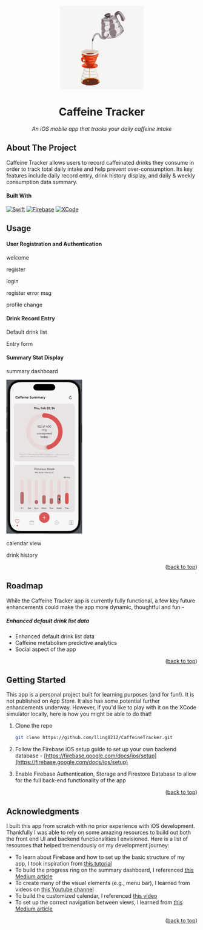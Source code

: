 <a name="readme-top"></a>

<!-- PROJECT LOGO -->
<br />
<div align="center">

  <a>
    <img src="CaffeineTracker/Others/icon.jpg" alt="Logo" width="220" height="220">
  </a>

<h1 align="center">Caffeine Tracker</h1>

  <p align="center" style="font-style: italic;">
    An iOS mobile app that tracks your daily caffeine intake
  </p>
  
</div>


<!-- ABOUT THE PROJECT -->
## About The Project

Caffeine Tracker allows users to record caffeinated drinks they consume in order to track total daily intake and help prevent over-consumption. Its key features include daily record entry, drink history display, and daily & weekly consumption data summary.




#### Built With

[![Swift][Swift]][Swift-url] [![Firebase][Firebase]][Firebase-url] [![XCode][XCode]][XCode-url] 




## Usage



#### User Registration and Authentication

welcome

register

login

register error msg

profile change


#### Drink Record Entry

Default drink list


Entry form



#### Summary Stat Display

summary dashboard

<img src="CaffeineTracker/Others/Dashboard.gif" alt="Dashboard" width="200">

calendar view

drink history


<p align="right">(<a href="#readme-top">back to top</a>)</p>



<!-- ROADMAP -->
## Roadmap

While the Caffeine Tracker app is currently fully functional, a few key future enhancements could make the app more dynamic, thoughtful and fun - 

##### Enhanced default drink list data
* Enhanced default drink list data
* Caffeine metabolism predictive analytics
* Social aspect of the app

<p align="right">(<a href="#readme-top">back to top</a>)</p>



<!-- GETTING STARTED -->
## Getting Started

This app is a personal project built for learning purposes (and for fun!). It is not published on App Store. It also has some potential further enhancements underway. However, if you'd like to play with it on the XCode simulator locally, here is how you might be able to do that!


1. Clone the repo
   ```sh
   git clone https://github.com/lling0212/CaffeineTracker.git
   ```

2. Follow the Firebase iOS setup guide to set up your own backend database - [https://firebase.google.com/docs/ios/setup](https://firebase.google.com/docs/ios/setup)

3. Enable Firebase Authentication, Storage and Firestore Database to allow for the full back-end functionality of the app

<p align="right">(<a href="#readme-top">back to top</a>)</p>




<!-- ACKNOWLEDGMENTS -->
## Acknowledgments

I built this app from scratch with no prior experience with iOS development. Thankfully I was able to rely on some amazing resources to build out both the front end UI and backend functionalities I envisioned. Here is a list of resources that helped tremendously on my development journey: 

* To learn about Firebase and how to set up the basic structure of my app, I took inspiration from [this tutorial](https://youtu.be/t_mypMqSXNw?si=b7Y9zPLR9Mm91Sq1)
* To build the progress ring on the summary dashboard, I referenced [this Medium article](https://medium.com/@frankjia/creating-activity-rings-in-swiftui-11ef7d336676#:~:text=To%20support%20percentages%20over%20100,over%20the%20last%20360%20degrees.)
* To create many of the visual elements (e.g., menu bar), I learned from videos on [this Youtube channel]("https://www.youtube.com/@Kavsoft")
* To build the customized calendar, I referenced [this video](https://youtu.be/pOSQr7DI310?si=DLFOEwOJdXCVhNGN)
* To set up the correct navigation between views, I learned from [this Medium article](https://moussahellal.medium.com/navigation-in-swiftui-custom-and-complete-with-navigationstack-a12f8e8f8745)


<p align="right">(<a href="#readme-top">back to top</a>)</p>



<!-- MARKDOWN LINKS & IMAGES -->
[Swift]: https://img.shields.io/badge/Swift-FA7343?style=for-the-badge&logo=swift&logoColor=white
[Swift-url]: https://www.swift.org/
[XCode]: https://img.shields.io/badge/Xcode-007ACC?style=for-the-badge&logo=Xcode&logoColor=white
[XCode-url]: https://developer.apple.com/xcode/
[Firebase-url]: https://firebase.google.com/
[Firebase]: https://img.shields.io/badge/firebase-ffca28?style=for-the-badge&logo=firebase&logoColor=black
[Progress-bar-url]: https://medium.com/@frankjia/creating-activity-rings-in-swiftui-11ef7d336676#:~:text=To%20support%20percentages%20over%20100,over%20the%20last%20360%20degrees.
[Kavsoft-url]: https://www.youtube.com/@Kavsoft
[iOSAcademy-url]: https://youtu.be/t_mypMqSXNw?si=b7Y9zPLR9Mm91Sq1
[Calendar-url]: https://youtu.be/pOSQr7DI310?si=DLFOEwOJdXCVhNGN
[Navigation-url]: https://moussahellal.medium.com/navigation-in-swiftui-custom-and-complete-with-navigationstack-a12f8e8f8745